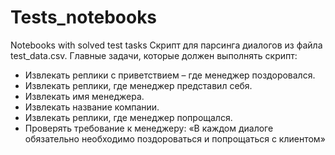 # Tests_notebooks
Notebooks with solved test tasks
Cкрипт для парсинга диалогов из файла test_data.csv. 
Главные задачи, которые должен выполнять скрипт:
- Извлекать реплики с приветствием – где менеджер поздоровался. 
- Извлекать реплики, где менеджер представил себя. 
- Извлекать имя менеджера. 
- Извлекать название компании. 
- Извлекать реплики, где менеджер попрощался.
- Проверять требование к менеджеру: «В каждом диалоге обязательно необходимо поздороваться и попрощаться с клиентом»
